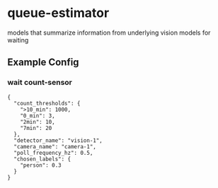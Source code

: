 # queue-estimator
models that summarize information from underlying vision models for waiting

## Example Config

### wait count-sensor
```
{
  "count_thresholds": {
    ">10_min": 1000,
    "0_min": 3,
    "2min": 10,
    "7min": 20
  },
  "detector_name": "vision-1",
  "camera_name": "camera-1",
  "poll_frequency_hz": 0.5,
  "chosen_labels": {
    "person": 0.3
  }
}
```
